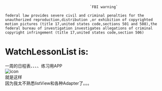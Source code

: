                                            `FBI warning`


`federal law provides severe civil and criminal penalties for the unauthorized reproduction,distribution ,or exhibition of copyrighted motion pictures (title 17,united states code,sections 501 and 508),the federal bureau of investigation investigates allegations of criminal copyright infringement (title 17,united states code,section 506)`


# WatchLessonList is:

一周的日程表、、、、练习用APP<br/>
![icon](https://github.com/ice1000/WatchLessonList/blob/master/app/src/main/res/mipmap/ic_launcher.png)<br/>
就是这样<br/>
因为我太不熟悉listView和各种Adapter了。。。<br/>
